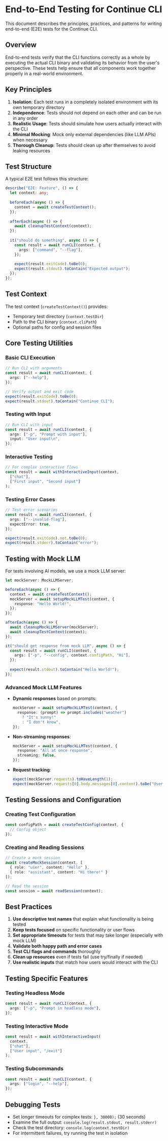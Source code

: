 # End-to-End Testing for Continue CLI

This document describes the principles, practices, and patterns for writing end-to-end (E2E) tests for the Continue CLI.

## Overview

End-to-end tests verify that the CLI functions correctly as a whole by executing the actual CLI binary and validating its behavior from the user's perspective. These tests help ensure that all components work together properly in a real-world environment.

## Key Principles

1. **Isolation**: Each test runs in a completely isolated environment with its own temporary directory
2. **Independence**: Tests should not depend on each other and can be run in any order
3. **Realistic Usage**: Tests should simulate how users actually interact with the CLI
4. **Minimal Mocking**: Mock only external dependencies (like LLM APIs) when necessary
5. **Thorough Cleanup**: Tests should clean up after themselves to avoid leaking resources

## Test Structure

A typical E2E test follows this structure:

```typescript
describe("E2E: Feature", () => {
  let context: any;
  
  beforeEach(async () => {
    context = await createTestContext();
  });
  
  afterEach(async () => {
    await cleanupTestContext(context);
  });
  
  it("should do something", async () => {
    const result = await runCLI(context, {
      args: ["command", "--flag"],
    });
    
    expect(result.exitCode).toBe(0);
    expect(result.stdout).toContain("Expected output");
  });
});
```

## Test Context

The test context (`createTestContext()`) provides:

- Temporary test directory (`context.testDir`)
- Path to the CLI binary (`context.cliPath`)
- Optional paths for config and session files

## Core Testing Utilities

### Basic CLI Execution

```typescript
// Run CLI with arguments
const result = await runCLI(context, {
  args: ["--help"],
});

// Verify output and exit code
expect(result.exitCode).toBe(0);
expect(result.stdout).toContain("Continue CLI");
```

### Testing with Input

```typescript
// Run CLI with input
const result = await runCLI(context, {
  args: ["-p", "Prompt with input"],
  input: "User input\n",
});
```

### Interactive Testing

```typescript
// For complex interactive flows
const result = await withInteractiveInput(context, 
  ["chat"], 
  ["First input", "Second input"]
);
```

### Testing Error Cases

```typescript
// Test error scenarios
const result = await runCLI(context, {
  args: ["--invalid-flag"],
  expectError: true,
});

expect(result.exitCode).not.toBe(0);
expect(result.stderr).toContain("error");
```

## Testing with Mock LLM

For tests involving AI models, we use a mock LLM server:

```typescript
let mockServer: MockLLMServer;

beforeEach(async () => {
  context = await createTestContext();
  mockServer = await setupMockLLMTest(context, {
    response: "Hello World!",
  });
});

afterEach(async () => {
  await cleanupMockLLMServer(mockServer);
  await cleanupTestContext(context);
});

it("should get response from mock LLM", async () => {
  const result = await runCLI(context, {
    args: ["-p", "--config", context.configPath, "Hi"],
  });
  
  expect(result.stdout).toContain("Hello World!");
});
```

### Advanced Mock LLM Features

- **Dynamic responses** based on prompts:
  ```typescript
  mockServer = await setupMockLLMTest(context, {
    response: (prompt) => prompt.includes("weather") 
      ? "It's sunny!" 
      : "I don't know",
  });
  ```

- **Non-streaming responses**:
  ```typescript
  mockServer = await setupMockLLMTest(context, {
    response: "All at once response",
    streaming: false,
  });
  ```

- **Request tracking**:
  ```typescript
  expect(mockServer.requests).toHaveLength(1);
  expect(mockServer.requests[0].body.messages[0].content).toBe("User prompt");
  ```

## Testing Sessions and Configuration

### Creating Test Configuration

```typescript
const configPath = await createTestConfig(context, {
  // Config object
});
```

### Creating and Reading Sessions

```typescript
// Create a mock session
await createMockSession(context, [
  { role: "user", content: "Hello" },
  { role: "assistant", content: "Hi there!" }
]);

// Read the session
const session = await readSession(context);
```

## Best Practices

1. **Use descriptive test names** that explain what functionality is being tested
2. **Keep tests focused** on specific functionality or user flows
3. **Set appropriate timeouts** for tests that may take longer (especially with mock LLM)
4. **Validate both happy path and error cases**
5. **Test CLI flags and commands** thoroughly
6. **Clean up resources** even if tests fail (use try/finally if needed)
7. **Use realistic inputs** that match how users would interact with the CLI

## Testing Specific Features

### Testing Headless Mode

```typescript
const result = await runCLI(context, {
  args: ["-p", "Prompt in headless mode"],
});
```

### Testing Interactive Mode

```typescript
const result = await withInteractiveInput(
  context,
  ["chat"],
  ["User input", "/exit"]
);
```

### Testing Subcommands

```typescript
const result = await runCLI(context, {
  args: ["login", "--help"],
});
```

## Debugging Tests

- Set longer timeouts for complex tests: `}, 30000);` (30 seconds)
- Examine the full output: `console.log(result.stdout, result.stderr)`
- Check the test directory: `console.log(context.testDir)`
- For intermittent failures, try running the test in isolation